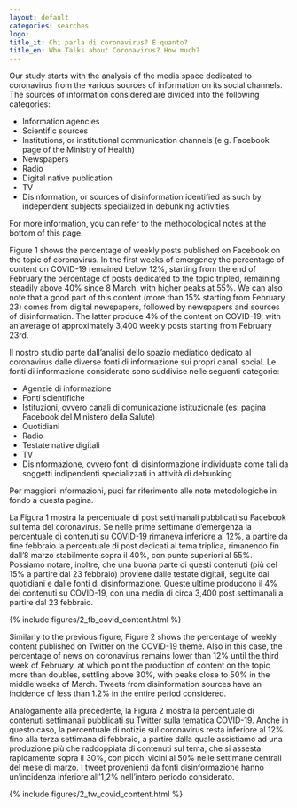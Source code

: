```yaml
---
layout: default
categories: searches
logo:
title_it: Chi parla di coronavirus? E quanto?
title_en: Who Talks about Coronavirus? How much?
---
```


<div class="en">
	<p>
	Our study starts with the analysis of the media space dedicated to coronavirus from the various sources of information on its social channels. The sources of information considered are divided into the following categories:
	</p>
	<p>
	<ul>
		<li> Information agencies </li>
		<li> Scientific sources </li>
		<li> Institutions, or institutional communication channels (e.g. Facebook page of the Ministry of Health) </li>
		<li> Newspapers </li>
		<li> Radio </li>
		<li> Digital native publication </li>
		<li> TV </li>
		<li> Disinformation, or sources of disinformation identified as such by independent subjects specialized in debunking activities </li>
	</ul>
	</p>
	<p>
	For more information, you can refer to the methodological notes at the bottom of this page.
	</p>
	<p>
	Figure 1 shows the percentage of weekly posts published on Facebook on the topic of coronavirus. In the first weeks of emergency the percentage of content on COVID-19 remained below 12%, starting from the end of February the percentage of posts dedicated to the topic tripled, remaining steadily above 40% since 8 March, with higher peaks at 55%. We can also note that a good part of this content (more than 15% starting from February 23) comes from digital newspapers, followed by newspapers and sources of disinformation. The latter produce 4% of the content on COVID-19, with an average of approximately 3,400 weekly posts starting from February 23rd.
	</p>
</div>

<div class="it">
	<p>
	Il nostro studio parte dall’analisi dello spazio mediatico dedicato al coronavirus dalle diverse fonti di informazione sui propri canali social. Le fonti di informazione considerate sono suddivise nelle seguenti categorie:
	</p>
	<p>
	<ul>
		<li>Agenzie di informazione</li>
		<li>Fonti scientifiche</li>
		<li>Istituzioni, ovvero canali di comunicazione istituzionale (es: pagina Facebook del Ministero della Salute)</li>
		<li>Quotidiani</li>
		<li>Radio</li>
		<li>Testate native digitali</li>	
		<li>TV</li>
		<li>Disinformazione, ovvero fonti di disinformazione individuate come tali da soggetti indipendenti specializzati in attività di debunking</li>
	</ul>
	</p>
	<p>
	Per maggiori informazioni, puoi far riferimento alle note metodologiche in fondo a questa pagina.
	</p>
	<p>
	La Figura 1 mostra la percentuale di post settimanali pubblicati su Facebook sul tema del coronavirus. Se nelle prime settimane d’emergenza la percentuale di contenuti su COVID-19 rimaneva inferiore al 12%, a partire da fine febbraio la percentuale di post dedicati al tema triplica, rimanendo fin dall’8 marzo stabilmente sopra il 40%, con punte superiori al 55%.  Possiamo notare, inoltre, che una buona parte di questi contenuti (più del 15% a partire dal 23 febbraio) proviene dalle testate digitali, seguite dai quotidiani e dalle fonti di disinformazione. Queste ultime producono il 4% dei contenuti su COVID-19, con una media di circa 3,400 post settimanali a partire dal 23 febbraio.
	</p>
</div>

<div class="w3-white w3-card-4 w3-center" >
    {% include figures/2_fb_covid_content.html %}
</div>

<div class="en">
	<p>
	Similarly to the previous figure, Figure 2 shows the percentage of weekly content published on Twitter on the COVID-19 theme. Also in this case, the percentage of news on coronavirus remains lower than 12% until the third week of February, at which point the production of content on the topic more than doubles, settling above 30%, with peaks close to 50% in the middle weeks of March. Tweets from disinformation sources have an incidence of less than 1.2% in the entire period considered.
	</p>
</div>

<div class="it">
	<p>
	Analogamente alla precedente, la Figura 2 mostra la percentuale di contenuti settimanali pubblicati su Twitter sulla tematica COVID-19. Anche in questo caso, la percentuale di notizie sul coronavirus resta inferiore al 12% fino alla terza settimana di febbraio, a partire dalla quale assistiamo ad una produzione più che raddoppiata di contenuti sul tema, che si assesta rapidamente sopra il 30%, con picchi vicini al 50% nelle settimane centrali del mese di marzo. I tweet provenienti da fonti disinformazione hanno un’incidenza inferiore all’1,2% nell’intero periodo considerato. 
	</p>
</div>

<div class="w3-white w3-card-4 w3-center" >
    {% include figures/2_tw_covid_content.html %}
</div>
